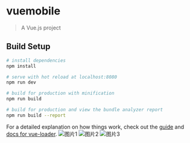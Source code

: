 # vuemobile

> A Vue.js project

## Build Setup

``` bash
# install dependencies
npm install

# serve with hot reload at localhost:8080
npm run dev

# build for production with minification
npm run build

# build for production and view the bundle analyzer report
npm run build --report
```

For a detailed explanation on how things work, check out the [guide](http://vuejs-templates.github.io/webpack/) and [docs for vue-loader](http://vuejs.github.io/vue-loader).
![图片1](https://github.com/hongyueYan/vuemobile/blob/master/desc/1.png)
![图片2](https://github.com/hongyueYan/vuemobile/blob/master/desc/2.png)
![图片3](https://github.com/hongyueYan/vuemobile/blob/master/desc/3.png)
